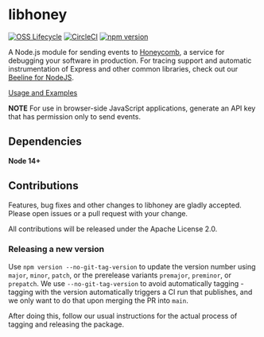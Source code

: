 # libhoney

[![OSS Lifecycle](https://img.shields.io/osslifecycle/honeycombio/libhoney-js?color=success)](https://github.com/honeycombio/home/blob/main/honeycomb-oss-lifecycle-and-practices.md)
[![CircleCI](https://circleci.com/gh/honeycombio/libhoney-js.svg?style=svg&circle-token=c7056d820eeaa624756e03c3da01deab9d647663)](https://circleci.com/gh/honeycombio/libhoney-js)
[![npm version](https://badge.fury.io/js/libhoney.svg)](https://badge.fury.io/js/libhoney)

A Node.js module for sending events to [Honeycomb](https://www.honeycomb.io), a service for debugging your software in production.
For tracing support and automatic instrumentation of Express and other common libraries, check out our [Beeline for NodeJS](https://github.com/honeycombio/beeline-nodejs).

[Usage and Examples](https://docs.honeycomb.io/getting-data-in/javascript/libhoney/)

**NOTE** For use in browser-side JavaScript applications, generate an API key that has permission only to send events.

## Dependencies

**Node 14+**

## Contributions

Features, bug fixes and other changes to libhoney are gladly accepted. Please
open issues or a pull request with your change.

All contributions will be released under the Apache License 2.0.

### Releasing a new version

Use `npm version --no-git-tag-version` to update the version number using `major`, `minor`, `patch`, or the prerelease variants `premajor`, `preminor`, or `prepatch`. We use `--no-git-tag-version` to avoid automatically tagging - tagging with the version automatically triggers a CI run that publishes, and we only want to do that upon merging the PR into `main`.

After doing this, follow our usual instructions for the actual process of tagging and releasing the package.
